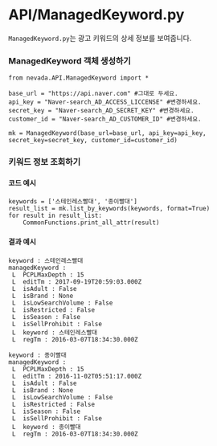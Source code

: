 # API/ManagedKeyword.py
`ManagedKeyword.py`는 광고 키워드의 상세 정보를 보여줍니다. <br>

### ManagedKeyword 객체 생성하기
	from nevada.API.ManagedKeyword import *
	
	base_url = "https://api.naver.com" #그대로 두세요.
	api_key = "Naver-search_AD_ACCESS_LICCENSE" #변경하세요.
	secret_key = "Naver-search_AD_SECRET_KEY" #변경하세요.
	customer_id = "Naver-search_AD_CUSTOMER_ID" #변경하세요.
	
	mk = ManagedKeyword(base_url=base_url, api_key=api_key, secret_key=secret_key, customer_id=customer_id)

### 키워드 정보 조회하기
#### 코드 예시
    keywords = ['스테인레스빨대', '종이빨대']
    result_list = mk.list_by_keywords(keywords, format=True)
    for result in result_list:
        CommonFunctions.print_all_attr(result)

#### 결과 예시
	keyword : 스테인레스빨대
	managedKeyword : 
	 L  PCPLMaxDepth : 15
	 L  editTm : 2017-09-19T20:59:03.000Z
	 L  isAdult : False
	 L  isBrand : None
	 L  isLowSearchVolume : False
	 L  isRestricted : False
	 L  isSeason : False
	 L  isSellProhibit : False
	 L  keyword : 스테인레스빨대
	 L  regTm : 2016-03-07T18:34:30.000Z
	
	keyword : 종이빨대
	managedKeyword : 
	 L  PCPLMaxDepth : 15
	 L  editTm : 2016-11-02T05:51:17.000Z
	 L  isAdult : False
	 L  isBrand : None
	 L  isLowSearchVolume : False
	 L  isRestricted : False
	 L  isSeason : False
	 L  isSellProhibit : False
	 L  keyword : 종이빨대
	 L  regTm : 2016-03-07T18:34:30.000Z